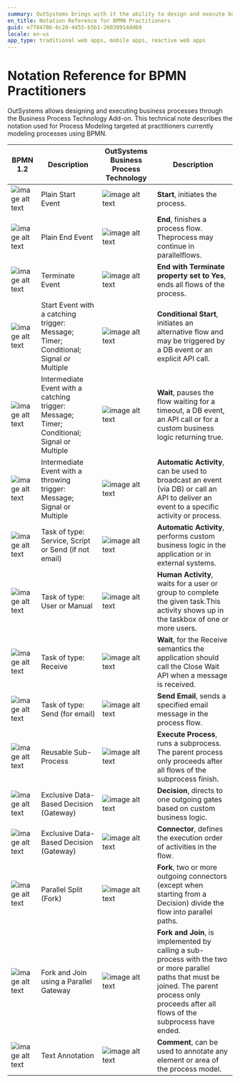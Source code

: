 ```yaml
---
summary: OutSystems brings with it the ability to design and execute business processes with the Business Process Technology Add-on. This technical note describes the notation used for Process Modeling targeted at practitioners currently modeling processes using BPMN.
en_title: Notation Reference for BPMN Practitioners
guid: e7784786-6c20-4455-b5b1-26030914dd69
locale: en-us
app_type: traditional web apps, mobile apps, reactive web apps
---
```


# Notation Reference for BPMN Practitioners

OutSystems allows designing and executing business processes through the Business Process Technology Add-on. This technical note describes the notation used for Process Modeling targeted at practitioners currently modeling processes using BPMN.

| **BPMN 1.2** |**Description**|**OutSystems Business Process Technology**|**Description**|
|-------------|-----------|-------------|---------------|
|![image alt text](images/Notation-Reference-for-BPMN-Practitioners_0.png)| Plain Start Event|![image alt text](images/Notation-Reference-for-BPMN-Practitioners_1.jpg) |**Start**, initiates the process.|
|![image alt text](images/Notation-Reference-for-BPMN-Practitioners_2.png)| Plain End Event|![image alt text](images/Notation-Reference-for-BPMN-Practitioners_3.jpg)|  **End**, finishes a process flow. Theprocess may continue in parallelflows.|
|![image alt text](images/Notation-Reference-for-BPMN-Practitioners_4.png)| Terminate Event|![image alt text](images/Notation-Reference-for-BPMN-Practitioners_5.jpg)|  **End with Terminate property set to Yes**, ends all flows of the process.|                                                                           
|![image alt text](images/Notation-Reference-for-BPMN-Practitioners_6.png)| Start Event with a catching trigger: Message; Timer; Conditional; Signal or Multiple|![image alt text](images/Notation-Reference-for-BPMN-Practitioners_7.jpg)| **Conditional Start**, initiates an alternative flow and may be triggered by a DB event or an explicit API call.|
|![image alt text](images/Notation-Reference-for-BPMN-Practitioners_8.png)|  Intermediate Event with a catching trigger: Message; Timer; Conditional; Signal or Multiple | ![image alt text](images/Notation-Reference-for-BPMN-Practitioners_9.jpg)| **Wait**, pauses the flow waiting for a timeout, a DB event, an API call or for a custom business logic returning true.|
|![image alt text](images/Notation-Reference-for-BPMN-Practitioners_10.jpg)| Intermediate Event with a throwing trigger: Message; Signal or Multiple|![image alt text](images/Notation-Reference-for-BPMN-Practitioners_11.jpg)| **Automatic Activity**, can be used to broadcast an event (via DB) or call an API to deliver an event to a specific activity or process.                                                           |
|![image alt text](images/Notation-Reference-for-BPMN-Practitioners_12.png)| Task of type: Service, Script or Send (if not email)|![image alt text](images/Notation-Reference-for-BPMN-Practitioners_13.jpg)| **Automatic Activity**, performs custom business logic in the application or in external systems.|
|![image alt text](images/Notation-Reference-for-BPMN-Practitioners_14.png)| Task of type: User or Manual|![image alt text](images/Notation-Reference-for-BPMN-Practitioners_15.jpg)|  **Human Activity**, waits for a user or group to complete the given task.This activity shows up in the taskbox of one or more users.|
|![image alt text](images/Notation-Reference-for-BPMN-Practitioners_16.png)| Task of type: Receive|![image alt text](images/Notation-Reference-for-BPMN-Practitioners_17.jpg)| **Wait**, for the Receive semantics the application should call the Close Wait API when a message is received.|
|![image alt text](images/Notation-Reference-for-BPMN-Practitioners_18.png)| Task of type: Send (for email)|![image alt text](images/Notation-Reference-for-BPMN-Practitioners_19.jpg)| **Send Email**, sends a specified email message in the process flow.|
|![image alt text](images/Notation-Reference-for-BPMN-Practitioners_20.png)| Reusable Sub-Process|![image alt text](images/Notation-Reference-for-BPMN-Practitioners_21.jpg)| **Execute Process**, runs a subprocess. The parent process only proceeds after all flows of the subprocess finish.|
|![image alt text](images/Notation-Reference-for-BPMN-Practitioners_22.png)| Exclusive Data-Based Decision (Gateway)|![image alt text](images/Notation-Reference-for-BPMN-Practitioners_23.jpg)| **Decision**, directs to one outgoing gates based on custom business logic.|
|![image alt text](images/Notation-Reference-for-BPMN-Practitioners_24.png)|Exclusive Data-Based Decision (Gateway)|![image alt text](images/Notation-Reference-for-BPMN-Practitioners_25.jpg)|  **Connector**, defines the execution order of activities in the flow.|
|![image alt text](images/Notation-Reference-for-BPMN-Practitioners_26.jpg)|Parallel Split (Fork)|![image alt text](images/Notation-Reference-for-BPMN-Practitioners_27.jpg)| **Fork**, two or more outgoing connectors (except when starting from a Decision) divide the flow into parallel paths.|
|![image alt text](images/Notation-Reference-for-BPMN-Practitioners_28.jpg)| Fork and Join using a Parallel Gateway|![image alt text](images/Notation-Reference-for-BPMN-Practitioners_29.png)| **Fork and Join**, is implemented by calling a sub-process with the two or more parallel paths that must be joined. The parent process only proceeds after all flows of the subprocess have ended.|
|![image alt text](images/Notation-Reference-for-BPMN-Practitioners_30.png)| Text Annotation|![image alt text](images/Notation-Reference-for-BPMN-Practitioners_31.png)| **Comment**, can be used to annotate any element or area of the process model.|
